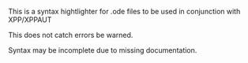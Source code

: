 This is a syntax hightlighter for .ode files to be used in conjunction with XPP/XPPAUT

This does not catch errors be warned.

Syntax may be incomplete due to missing documentation.